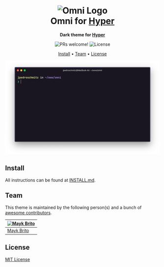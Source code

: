<h1 align="center">
  <br>
  <img src="https://storage.googleapis.com/golden-wind/github/omni/omni.png" alt="Omni Logo" width="100">
  <br>
  Omni for <a href="https://hyper.is">Hyper</a>
  <br>
</h1>

<p align="center">
  <strong>Dark theme for <a href="https://hyper.is">Hyper</a></strong>
</p>

<p align="center">
  <img src="https://img.shields.io/badge/PRs-welcome-%235FCC6F.svg" alt="PRs welcome!" />

  <img alt="License" src="https://img.shields.io/badge/license-MIT-%235FCC6F">
</p>

<p align="center">
  <a href="#install">Install</a> •
  <a href="#team">Team</a> •
  <a href="#license">License</a>
</p>

<p align="center">
  <img alt="Omni screnshoot for Hyper" src="./screenshot.png">
</p>

## Install

All instructions can be found at [INSTALL.md](./INSTALL.md).

## Team

This theme is maintained by the following person(s) and a bunch of [awesome contributors](https://github.com/getomni/template/graphs/contributors).

| [![Mayk Brito](https://github.com/maykbrito.png?size=100)](https://github.com/maykbrito) |
| ---------------------------------------------------------------------------------------- |
| [Mayk Brito](https://github.com/maykbrito)                                               |

## License

[MIT License](./LICENSE.md)
